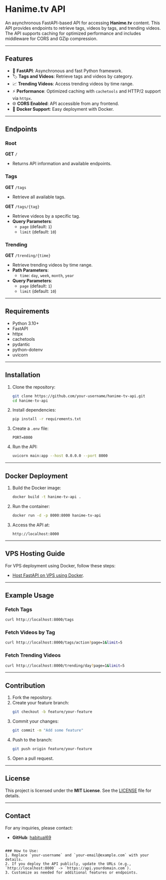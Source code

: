 # Hanime.tv API

An asynchronous FastAPI-based API for accessing **Hanime.tv** content. This API provides endpoints to retrieve tags, videos by tags, and trending videos. The API supports caching for optimized performance and includes middleware for CORS and GZip compression.

---

## Features

- 🚀 **FastAPI**: Asynchronous and fast Python framework.
- 🏷️ **Tags and Videos**: Retrieve tags and videos by category.
- 📈 **Trending Videos**: Access trending videos by time range.
- ⚡ **Performance**: Optimized caching with `cachetools` and HTTP/2 support via `httpx`.
- 🌐 **CORS Enabled**: API accessible from any frontend.
- 🔧 **Docker Support**: Easy deployment with Docker.

---

## Endpoints

### Root
**GET** `/`
- Returns API information and available endpoints.

### Tags
**GET** `/tags`
- Retrieve all available tags.

**GET** `/tags/{tag}`
- Retrieve videos by a specific tag.
- **Query Parameters**:
  - `page` (default: `1`)
  - `limit` (default: `10`)

### Trending
**GET** `/trending/{time}`
- Retrieve trending videos by time range.
- **Path Parameters**:
  - `time`: `day`, `week`, `month`, `year`
- **Query Parameters**:
  - `page` (default: `1`)
  - `limit` (default: `10`)

---

## Requirements

- Python 3.10+
- FastAPI
- httpx
- cachetools
- pydantic
- python-dotenv
- uvicorn

---

## Installation

1. Clone the repository:
   ```bash
   git clone https://github.com/your-username/hanime-tv-api.git
   cd hanime-tv-api
   ```

2. Install dependencies:
   ```bash
   pip install -r requirements.txt
   ```

3. Create a `.env` file:
   ```plaintext
   PORT=8000
   ```

4. Run the API:
   ```bash
   uvicorn main:app --host 0.0.0.0 --port 8000
   ```

---

## Docker Deployment

1. Build the Docker image:
   ```bash
   docker build -t hanime-tv-api .
   ```

2. Run the container:
   ```bash
   docker run -d -p 8000:8000 hanime-tv-api
   ```

3. Access the API at:
   ```
   http://localhost:8000
   ```

---

## VPS Hosting Guide

For VPS deployment using Docker, follow these steps:
- [Host FastAPI on VPS using Docker](https://fastapi.tiangolo.com/deployment/docker/).

---

## Example Usage

### Fetch Tags
```bash
curl http://localhost:8000/tags
```

### Fetch Videos by Tag
```bash
curl http://localhost:8000/tags/action?page=1&limit=5
```

### Fetch Trending Videos
```bash
curl http://localhost:8000/trending/day?page=1&limit=5
```

---

## Contribution

1. Fork the repository.
2. Create your feature branch:
   ```bash
   git checkout -b feature/your-feature
   ```
3. Commit your changes:
   ```bash
   git commit -m "Add some feature"
   ```
4. Push to the branch:
   ```bash
   git push origin feature/your-feature
   ```
5. Open a pull request.

---

## License

This project is licensed under the **MIT License**. See the [LICENSE](LICENSE) file for details.

---

## Contact

For any inquiries, please contact:
- **GitHub**: [habitual69](https://github.com/habitual69)
```

### How to Use:
1. Replace `your-username` and `your-email@example.com` with your details.
2. If you deploy the API publicly, update the URLs (e.g., `http://localhost:8000` -> `https://api.yourdomain.com`).
3. Customize as needed for additional features or endpoints.
